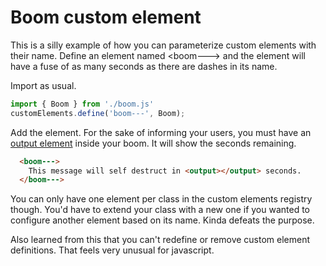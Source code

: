 <h1>Boom custom element</h1>

This is a silly example of how you can parameterize custom elements with their name. Define an element named &lt;boom---&gt; and the element will have a fuse of as many seconds as there are dashes in its name.

Import as usual.

```js
import { Boom } from './boom.js'
customElements.define('boom---', Boom);
```

Add the element. For the sake of informing your users, you must have an [output element](https://developer.mozilla.org/en-US/docs/Web/HTML/Element/output) inside your boom. It will show the seconds remaining.

```html
  <boom--->
    This message will self destruct in <output></output> seconds.
  </boom--->
```

You can only have one element per class in the custom elements registry though. You'd have to extend your class with a new one if you wanted to configure another element based on its name. Kinda defeats the purpose.

Also learned from this that you can't redefine or remove custom element definitions. That feels very unusual for javascript.